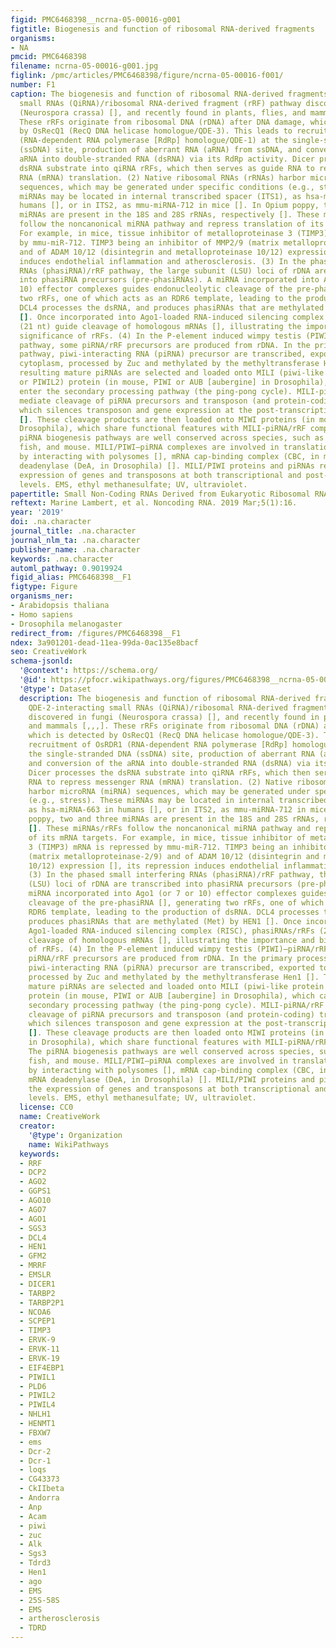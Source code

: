```yaml
---
figid: PMC6468398__ncrna-05-00016-g001
figtitle: Biogenesis and function of ribosomal RNA-derived fragments
organisms:
- NA
pmcid: PMC6468398
filename: ncrna-05-00016-g001.jpg
figlink: /pmc/articles/PMC6468398/figure/ncrna-05-00016-f001/
number: F1
caption: The biogenesis and function of ribosomal RNA-derived fragments. (1) QDE-2-interacting
  small RNAs (QiRNA)/ribosomal RNA-derived fragment (rRF) pathway discovered in fungi
  (Neurospora crassa) [], and recently found in plants, flies, and mammals [,,,].
  These rRFs originate from ribosomal DNA (rDNA) after DNA damage, which is detected
  by OsRecQ1 (RecQ DNA helicase homologue/QDE-3). This leads to recruitment of OsRDR1
  (RNA-dependent RNA polymerase [RdRp] homologue/QDE-1) at the single-stranded DNA
  (ssDNA) site, production of aberrant RNA (aRNA) from ssDNA, and conversion of the
  aRNA into double-stranded RNA (dsRNA) via its RdRp activity. Dicer processes the
  dsRNA substrate into qiRNA rRFs, which then serves as guide RNA to repress messenger
  RNA (mRNA) translation. (2) Native ribosomal RNAs (rRNAs) harbor microRNA (miRNA)
  sequences, which may be generated under specific conditions (e.g., stress). These
  miRNAs may be located in internal transcribed spacer (ITS1), as hsa-miRNA-663 in
  humans [], or in ITS2, as mmu-miRNA-712 in mice []. In Opium poppy, two and three
  miRNAs are present in the 18S and 28S rRNAs, respectively []. These miRNAs/rRFs
  follow the noncanonical miRNA pathway and repress translation of its mRNA targets.
  For example, in mice, tissue inhibitor of metalloproteinase 3 (TIMP3) mRNA is repressed
  by mmu-miR-712. TIMP3 being an inhibitor of MMP2/9 (matrix metalloproteinase-2/9)
  and of ADAM 10/12 (disintegrin and metalloproteinase 10/12) expression [], its repression
  induces endothelial inflammation and atherosclerosis. (3) In the phased small interfering
  RNAs (phasiRNA)/rRF pathway, the large subunit (LSU) loci of rDNA are transcribed
  into phasiRNA precursors (pre-phasiRNAs). A miRNA incorporated into Ago1 (or 7 or
  10) effector complexes guides endonucleolytic cleavage of the pre-phasiRNA [], generating
  two rRFs, one of which acts as an RDR6 template, leading to the production of dsRNA.
  DCL4 processes the dsRNA, and produces phasiRNAs that are methylated (Met) by HEN1
  []. Once incorporated into Ago1-loaded RNA-induced silencing complex (RISC), phasiRNAs/rRFs
  (21 nt) guide cleavage of homologous mRNAs [], illustrating the importance and biological
  significance of rRFs. (4) In the P-element induced wimpy testis (PIWI)–piRNA/rRF
  pathway, some piRNA/rRF precursors are produced from rDNA. In the primary processing
  pathway, piwi-interacting RNA (piRNA) precursor are transcribed, exported to the
  cytoplasm, processed by Zuc and methylated by the methyltransferase Hen1 []. The
  resulting mature piRNAs are selected and loaded onto MILI (piwi-like protein 2,
  or PIWIL2) protein (in mouse, PIWI or AUB [aubergine] in Drosophila), which can
  enter the secondary processing pathway (the ping-pong cycle). MILI-piRNA/rRF complexes
  mediate cleavage of piRNA precursors and transposon (and protein-coding) transcripts,
  which silences transposon and gene expression at the post-transcriptional level
  []. These cleavage products are then loaded onto MIWI proteins (in mouse, Ago3 in
  Drosophila), which share functional features with MILI-piRNA/rRF complexes. The
  piRNA biogenesis pathways are well conserved across species, such as C. elegans,
  fish, and mouse. MILI/PIWI–piRNA complexes are involved in translational regulation
  by interacting with polysomes [], mRNA cap-binding complex (CBC, in mice), and mRNA
  deadenylase (DeA, in Drosophila) []. MILI/PIWI proteins and piRNAs regulate the
  expression of genes and transposons at both transcriptional and post-transcriptional
  levels. EMS, ethyl methanesulfate; UV, ultraviolet.
papertitle: Small Non-Coding RNAs Derived from Eukaryotic Ribosomal RNA.
reftext: Marine Lambert, et al. Noncoding RNA. 2019 Mar;5(1):16.
year: '2019'
doi: .na.character
journal_title: .na.character
journal_nlm_ta: .na.character
publisher_name: .na.character
keywords: .na.character
automl_pathway: 0.9019924
figid_alias: PMC6468398__F1
figtype: Figure
organisms_ner:
- Arabidopsis thaliana
- Homo sapiens
- Drosophila melanogaster
redirect_from: /figures/PMC6468398__F1
ndex: 3a901201-dead-11ea-99da-0ac135e8bacf
seo: CreativeWork
schema-jsonld:
  '@context': https://schema.org/
  '@id': https://pfocr.wikipathways.org/figures/PMC6468398__ncrna-05-00016-g001.html
  '@type': Dataset
  description: The biogenesis and function of ribosomal RNA-derived fragments. (1)
    QDE-2-interacting small RNAs (QiRNA)/ribosomal RNA-derived fragment (rRF) pathway
    discovered in fungi (Neurospora crassa) [], and recently found in plants, flies,
    and mammals [,,,]. These rRFs originate from ribosomal DNA (rDNA) after DNA damage,
    which is detected by OsRecQ1 (RecQ DNA helicase homologue/QDE-3). This leads to
    recruitment of OsRDR1 (RNA-dependent RNA polymerase [RdRp] homologue/QDE-1) at
    the single-stranded DNA (ssDNA) site, production of aberrant RNA (aRNA) from ssDNA,
    and conversion of the aRNA into double-stranded RNA (dsRNA) via its RdRp activity.
    Dicer processes the dsRNA substrate into qiRNA rRFs, which then serves as guide
    RNA to repress messenger RNA (mRNA) translation. (2) Native ribosomal RNAs (rRNAs)
    harbor microRNA (miRNA) sequences, which may be generated under specific conditions
    (e.g., stress). These miRNAs may be located in internal transcribed spacer (ITS1),
    as hsa-miRNA-663 in humans [], or in ITS2, as mmu-miRNA-712 in mice []. In Opium
    poppy, two and three miRNAs are present in the 18S and 28S rRNAs, respectively
    []. These miRNAs/rRFs follow the noncanonical miRNA pathway and repress translation
    of its mRNA targets. For example, in mice, tissue inhibitor of metalloproteinase
    3 (TIMP3) mRNA is repressed by mmu-miR-712. TIMP3 being an inhibitor of MMP2/9
    (matrix metalloproteinase-2/9) and of ADAM 10/12 (disintegrin and metalloproteinase
    10/12) expression [], its repression induces endothelial inflammation and atherosclerosis.
    (3) In the phased small interfering RNAs (phasiRNA)/rRF pathway, the large subunit
    (LSU) loci of rDNA are transcribed into phasiRNA precursors (pre-phasiRNAs). A
    miRNA incorporated into Ago1 (or 7 or 10) effector complexes guides endonucleolytic
    cleavage of the pre-phasiRNA [], generating two rRFs, one of which acts as an
    RDR6 template, leading to the production of dsRNA. DCL4 processes the dsRNA, and
    produces phasiRNAs that are methylated (Met) by HEN1 []. Once incorporated into
    Ago1-loaded RNA-induced silencing complex (RISC), phasiRNAs/rRFs (21 nt) guide
    cleavage of homologous mRNAs [], illustrating the importance and biological significance
    of rRFs. (4) In the P-element induced wimpy testis (PIWI)–piRNA/rRF pathway, some
    piRNA/rRF precursors are produced from rDNA. In the primary processing pathway,
    piwi-interacting RNA (piRNA) precursor are transcribed, exported to the cytoplasm,
    processed by Zuc and methylated by the methyltransferase Hen1 []. The resulting
    mature piRNAs are selected and loaded onto MILI (piwi-like protein 2, or PIWIL2)
    protein (in mouse, PIWI or AUB [aubergine] in Drosophila), which can enter the
    secondary processing pathway (the ping-pong cycle). MILI-piRNA/rRF complexes mediate
    cleavage of piRNA precursors and transposon (and protein-coding) transcripts,
    which silences transposon and gene expression at the post-transcriptional level
    []. These cleavage products are then loaded onto MIWI proteins (in mouse, Ago3
    in Drosophila), which share functional features with MILI-piRNA/rRF complexes.
    The piRNA biogenesis pathways are well conserved across species, such as C. elegans,
    fish, and mouse. MILI/PIWI–piRNA complexes are involved in translational regulation
    by interacting with polysomes [], mRNA cap-binding complex (CBC, in mice), and
    mRNA deadenylase (DeA, in Drosophila) []. MILI/PIWI proteins and piRNAs regulate
    the expression of genes and transposons at both transcriptional and post-transcriptional
    levels. EMS, ethyl methanesulfate; UV, ultraviolet.
  license: CC0
  name: CreativeWork
  creator:
    '@type': Organization
    name: WikiPathways
  keywords:
  - RRF
  - DCP2
  - AGO2
  - GGPS1
  - AGO10
  - AGO7
  - AGO1
  - SGS3
  - DCL4
  - HEN1
  - GFM2
  - MRRF
  - EMSLR
  - DICER1
  - TARBP2
  - TARBP2P1
  - NCOA6
  - SCPEP1
  - TIMP3
  - ERVK-9
  - ERVK-11
  - ERVK-19
  - EIF4EBP1
  - PIWIL1
  - PLD6
  - PIWIL2
  - PIWIL4
  - NHLH1
  - HENMT1
  - FBXW7
  - ems
  - Dcr-2
  - Dcr-1
  - loqs
  - CG43373
  - CkIIbeta
  - Andorra
  - Anp
  - Acam
  - piwi
  - zuc
  - Alk
  - Sgs3
  - Tdrd3
  - Hen1
  - ago
  - EMS
  - 25S-58S
  - EMS
  - artherosclerosis
  - TDRD
---
```

